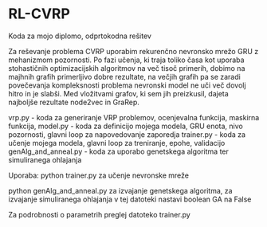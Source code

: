 # RL-CVRP
Koda za mojo diplomo, odprtokodna rešitev

Za reševanje problema CVRP uporabim rekurenčno nevronsko mrežo GRU z mehanizmom pozornosti. Po fazi učenja, ki traja toliko časa kot uporaba stohastičnih optimizacijskih algoritmov na več tisoč primerih, dobimo na majhnih grafih  primerljivo dobre rezultate, na večjih grafih pa se zaradi povečevanja kompleksnosti problema nevronski model ne uči več dovolj hitro in je slabši. Med vložitvami grafov, ki sem jih preizkusil, dajeta najboljše rezultate node2vec in GraRep.

vrp.py - koda za generiranje VRP problemov, ocenjevalna funkcija, maskirna funkcija, 
model.py - koda za definicijo mojega modela, GRU enota, nivo pozornosti, glavni loop za napovedovanje zaporedja
trainer.py - koda za učenje mojega modela, glavni loop za treniranje, epohe, validacijo
genAlg_and_anneal.py - koda za uporabo genetskega algoritma ter simuliranega ohlajanja

Uporaba:
python trainer.py za učenje nevronske mreže

python genAlg_and_anneal.py za izvajanje genetskega algoritma, za izvajanje simuliranega ohlajanja v tej datoteki nastavi boolean GA na False

Za podrobnosti o parametrih preglej datoteko trainer.py
